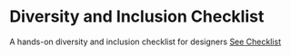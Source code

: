 # Diversity and Inclusion Checklist
A hands-on diversity and inclusion checklist for designers
[See Checklist](https://xindeling.github.io/Diversity-and-Inclusion-Checklist/)
